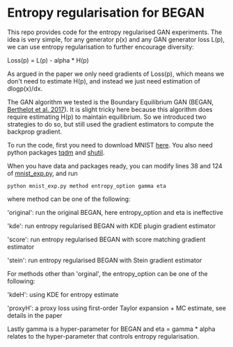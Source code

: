 # Entropy regularisation for BEGAN

This repo provides code for the entropy regularised GAN experiments. The idea is very simple, for any generator p(x) and any 
GAN generator loss L(p), we can use entropy regularisation to further encourage diversity:

Loss(p) = L(p) - alpha * H(p)

As argued in the paper we only need gradients of Loss(p), which means we don't need to estimate H(p), and instead we just need
estimation of dlogp(x)/dx.

The GAN algorithm we tested is the Boundary Equilibrium GAN (BEGAN, [Berthelot et al. 2017](https://arxiv.org/abs/1703.10717)).
It is slight tricky here because this algorithm does require estimating H(p) to maintain equilibrium. So we introduced two
strategies to do so, but still used the gradient estimators to compute the backprop gradient.

To run the code, first you need to download MNIST [here](http://yann.lecun.com/exdb/mnist/). 
You also need python packages [tqdm](https://pypi.python.org/pypi/tqdm) 
and [shutil](https://docs.python.org/2/library/shutil.html).

When you have data and packages ready, you can modify lines 38 and 124 of 
[mnist_exp.py](https://github.com/YingzhenLi/SteinGrad/blob/master/began/mnist_exp.py), and run

    python mnist_exp.py method entropy_option gamma eta
    
where method can be one of the following:

'original': run the original BEGAN, here entropy_option and eta is ineffective

'kde': run entropy regularised BEGAN with KDE plugin gradient estimator

'score': run entropy regularised BEGAN with score matching gradient estimator

'stein': run entropy regularised BEGAN with Stein gradient estimator

For methods other than 'orginal', the entropy_option can be one of the following:

'kdeH': using KDE for entropy estimate

'proxyH': a proxy loss using first-order Taylor expansion + MC estimate, see details in the paper

Lastly gamma is a hyper-parameter for BEGAN and eta = gamma * alpha relates to the hyper-parameter that controls entropy regularisation.
